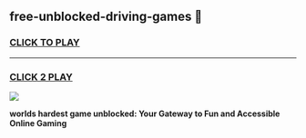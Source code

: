 
## free-unblocked-driving-games 👋
<h3>
<a href="https://premium.freeplayer.one?title=free-unblocked-driving-games&ref=14F">CLICK TO PLAY</a></h3>
<hr>

<h3>
<a href="https://premium.freeplayer.one?title=free-unblocked-driving-games&ref=14F">CLICK 2 PLAY</a>
  
</h3>

<a href="https://premium.freeplayer.one?title=free-unblocked-driving-games&ref=12F/"><img src="https://clearcache.store/games.png"></a>


**worlds hardest game unblocked: Your Gateway to Fun and Accessible Online Gaming**
